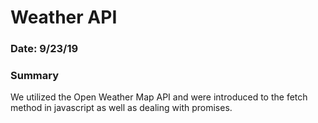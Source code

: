 # Weather API

### Date: 9/23/19

### Summary

We utilized the Open Weather Map API and were introduced to the fetch method in javascript as well as dealing with promises.
